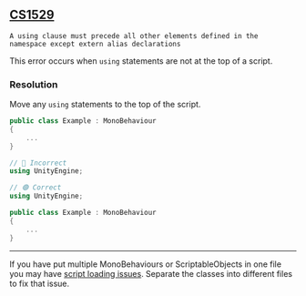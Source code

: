 ## [CS1529](https://learn.microsoft.com/en-us/dotnet/csharp/language-reference/compiler-messages/using-directive-errors#using-directive)

```
A using clause must precede all other elements defined in the namespace except extern alias declarations
```


This error occurs when `using` statements are not at the top of a script.

### Resolution

Move any `using` statements to the top of the script.

```csharp
public class Example : MonoBehaviour
{
    ...
}

// 🔴 Incorrect
using UnityEngine;
```

```csharp
// 🟢 Correct
using UnityEngine;

public class Example : MonoBehaviour
{
    ...
}
```

---

If you have put multiple MonoBehaviours or ScriptableObjects in one file you may have [script loading issues](../Script%20Loading%20Issues.md).
Separate the classes into different files to fix that issue.

